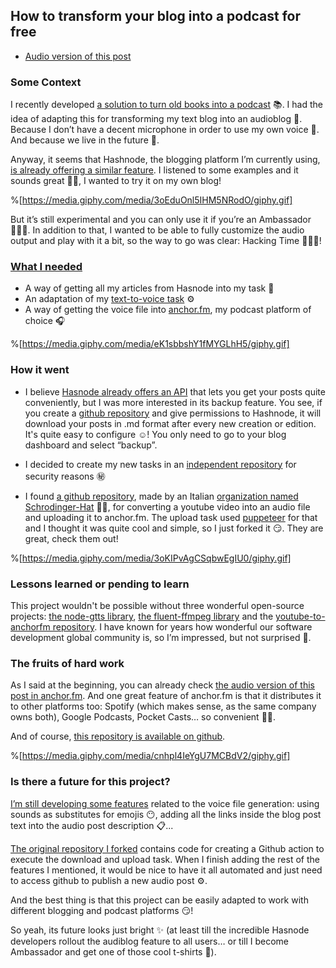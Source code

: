 ## How to transform your blog into a podcast for free

* [Audio version of this post](https://anchor.fm/gabriel-romaymachado/episodes/How-to-transform-your-blog-into-a-podcast-for-free-evavgb)

### Some Context

I recently developed [a solution to turn old books into a podcast](https://thenursewhocoded.hashnode.dev/turning-text-into-voice-freedom-for-your-content) 📚. I had the idea of adapting this for transforming my text blog into an audioblog 🦻. Because I don’t have a decent microphone in order to use my own voice 🙊. And because we live in the future 🌟.

Anyway, it seems that Hashnode, the blogging platform I’m currently using, [is already offering a similar feature](https://townhall.hashnode.com/introducing-audio-blogs-on-hashnode-now-listen-to-articles-automatically). I listened to some examples and it sounds great 👍🏽, I wanted to try it on my own blog!

%[https://media.giphy.com/media/3oEduOnl5IHM5NRodO/giphy.gif]

But it’s still experimental and you can only use it if you’re an Ambassador 🤷🏼‍♀️. In addition to that, I wanted to be able to fully customize the audio output and play with it a bit, so the way to go was clear: Hacking Time 👩🏻‍💻!

### [What I needed](https://github.com/W01fw00d/hashnode-to-anchorfm/projects/1)

- A way of getting all my articles from Hasnode into my task 📃
- An adaptation of my [text-to-voice task](https://github.com/W01fw00d/text-to-voice) ⚙
- A way of getting the voice file into [anchor.fm](https://anchor.fm/), my podcast platform of choice 🎧

%[https://media.giphy.com/media/eK1sbbshY1fMYGLhH5/giphy.gif]

### How it went

- I believe [Hasnode already offers an API](https://engineering.hashnode.com/introducing-hashnode-graphql-api-public-beta-cjydzvp59001q2gs1b5zxaeaf?guid=ff63291a-7d1c-4ea7-a1f0-d4b731ef9bd1&deviceId=42236bef-9b56-47cd-911f-2e25d457d263) that lets you get your posts quite conveniently, but I was more interested in its backup feature. You see, if you create a [github repository](https://github.com/W01fw00d/thenursewhocoded) and give permissions to Hashnode, it will download your posts in .md format after every new creation or edition. It's quite easy to configure ☺! You only need to go to your blog dashboard and select “backup”.

- I decided to create my new tasks in an [independent repository](https://github.com/W01fw00d/hashnode-to-anchorfm) for security reasons ㊙

- I found [a github repository](https://github.com/Schrodinger-Hat/youtube-to-anchorfm), made by an Italian [organization named Schrodinger-Hat](https://www.schrodinger-hat.it/) 🐱‍💻, for converting a youtube video into an audio file and uploading it to anchor.fm. The upload task used [puppeteer](https://developers.google.com/web/tools/puppeteer) for that and I thought it was quite cool and simple, so I just forked it 😏. They are great, check them out!

%[https://media.giphy.com/media/3oKIPvAgCSqbwEgIU0/giphy.gif]


### Lessons learned or pending to learn

This project wouldn't be possible without three wonderful open-source projects: [the node-gtts library](https://www.npmjs.com/package/node-gtts), [the fluent-ffmpeg library](https://github.com/fluent-ffmpeg/node-fluent-ffmpeg) and the [youtube-to-anchorfm repository](https://github.com/Schrodinger-Hat/youtube-to-anchorfm). I have known for years how wonderful our software development global community is, so I’m impressed, but not surprised 🥰.

### The fruits of hard work

As I said at the beginning, you can already check [the audio version of this post in anchor.fm](https://anchor.fm/gabriel-romaymachado). And one great feature of anchor.fm is that it distributes it to other platforms too: Spotify (which makes sense, as the same company owns both), Google Podcasts, Pocket Casts… so convenient 👏🏻.

And of course, [this repository is available on github](https://github.com/W01fw00d/hashnode-to-anchorfm).

%[https://media.giphy.com/media/cnhpl4IeYgU7MCBdV2/giphy.gif]

### Is there a future for this project?

[I’m still developing some features](https://github.com/W01fw00d/hashnode-to-anchorfm/projects/1) related to the voice file generation: using sounds as substitutes for emojis 😶, adding all the links inside the blog post text into the audio post description 📋...

[The original repository I forked](https://github.com/Schrodinger-Hat/youtube-to-anchorfm) contains code for creating a Github action to execute the download and upload task. When I finish adding the rest of the features I mentioned, it would be nice to have it all automated and just need to access github to publish a new audio post ⚙.

And the best thing is that this project can be easily adapted to work with different blogging and podcast platforms 😏!

So yeah, its future looks just bright ✨ (at least till the incredible Hasnode developers rollout the audiblog feature to all users… or till I become Ambassador and get one of those cool t-shirts 👕).
